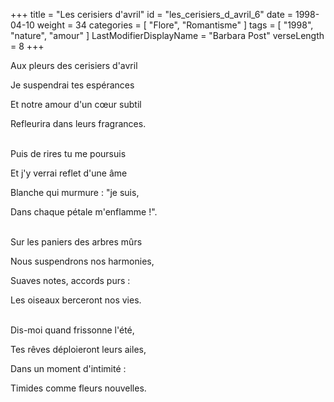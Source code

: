 +++
title = "Les cerisiers d'avril"
id = "les_cerisiers_d_avril_6"
date = 1998-04-10
weight = 34
categories = [ "Flore", "Romantisme" ]
tags = [ "1998", "nature", "amour" ]
LastModifierDisplayName = "Barbara Post"
verseLength = 8
+++

Aux pleurs des cerisiers d'avril

Je suspendrai tes espérances

Et notre amour d'un cœur subtil

Refleurira dans leurs fragrances.

 \
Puis de rires tu me poursuis

Et j'y verrai reflet d'une âme

Blanche qui murmure : "je suis,

Dans chaque pétale m'enflamme !".

 \
Sur les paniers des arbres mûrs

Nous suspendrons nos harmonies,

Suaves notes, accords purs :

Les oiseaux berceront nos vies.

 \
Dis-moi quand frissonne l'été,

Tes rêves déploieront leurs ailes,

Dans un moment d'intimité :

Timides comme fleurs nouvelles.
